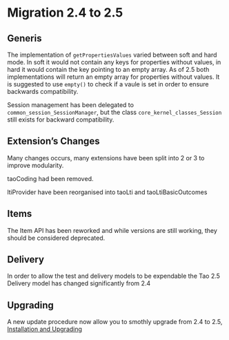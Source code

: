 <!--
parent: 'TAO 2 5'
created_at: '2013-06-04 14:36:21'
updated_at: '2014-03-11 10:59:37'
authors:
    - 'Joel Bout'
tags:
    - 'Legacy Versions:TAO 2.425'
    - 'Legacy Versions:TAO 2.4'
    - 'Legacy Versions:TAO 2.5'
-->

Migration 2.4 to 2.5
====================

Generis
-------

The implementation of `getPropertiesValues` varied between soft and hard mode. In soft it would not contain any keys for properties without values, in hard it would contain the key pointing to an empty array. As of 2.5 both implementations will return an empty array for properties without values. It is suggested to use `empty()` to check if a vaule is set in order to ensure backwards compatibility.

Session management has been delegated to `common_session_SessionManager`, but the class `core_kernel_classes_Session` still exists for backward compatibility.

Extension’s Changes
-------------------

Many changes occurs, many extensions have been split into 2 or 3 to improve modularity.<br/>

taoCoding had been removed.<br/>

ltiProvider have been reorganised into taoLti and taoLtiBasicOutcomes

Items
-----

The Item API has been reworked and while versions are still working, they should be considered deprecated.

Delivery
--------

In order to allow the test and delivery models to be expendable the Tao 2.5 Delivery model has changed significantly from 2.4

Upgrading
---------

A new update procedure now allow you to smothly upgrade from 2.4 to 2.5, [Installation and Upgrading](../administrator-guide/installation-and-upgrading.md)


